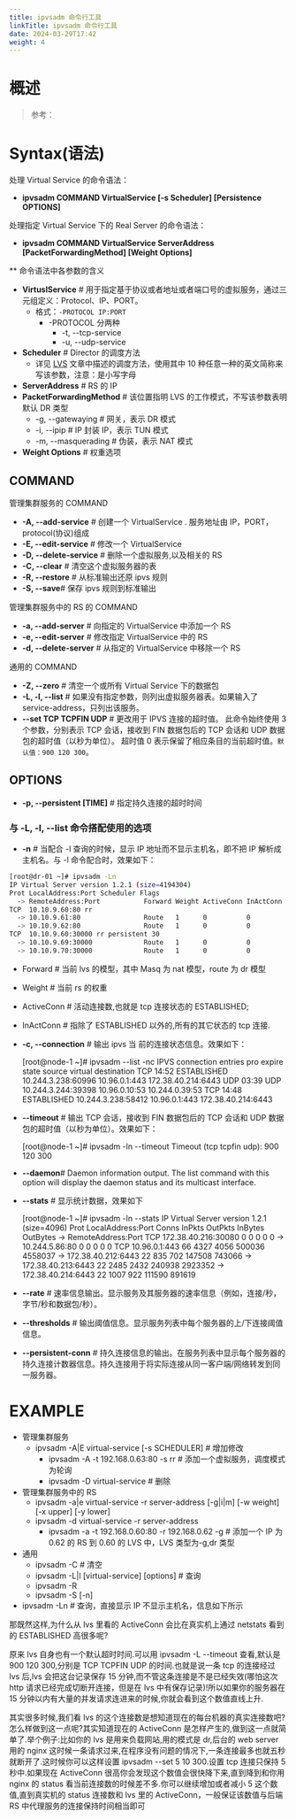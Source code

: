 ```yaml
---
title: ipvsadm 命令行工具
linkTitle: ipvsadm 命令行工具
date: 2024-03-29T17:42
weight: 4
---
```


# 概述

> 参考：

# Syntax(语法)

处理 Virtual Service 的命令语法：

- **ipvsadm COMMAND VirtualService \[-s Scheduler] \[Persistence OPTIONS]**

处理指定 Virtual Service 下的 Real Server 的命令语法：

- **ipvsadm COMMAND VirtualService ServerAddress \[PacketForwardingMethod] \[Weight Options]**

\*\*
命令语法中各参数的含义

- **VirtuslService** # 用于指定基于协议或者地址或者端口号的虚拟服务，通过三元组定义：Protocol、IP、PORT。
  - 格式：`-PROTOCOL IP:PORT`
    - -PROTOCOL 分两种
      - -t, --tcp-service
      - -u, --udp-service
- **Scheduler** # Director 的调度方法
  - 详见 [LVS](/docs/3.集群与分布式/LVS/LVS.md) 文章中描述的调度方法，使用其中 10 种任意一种的英文简称来写该参数，注意：是小写字母
- **ServerAddress** # RS 的 IP
- **PacketForwardingMethod** # 该位置指明 LVS 的工作模式，不写该参数表明默认 DR 类型
  - -g, --gatewaying # 网关，表示 DR 模式
  - -i, --ipip # IP 封装 IP，表示 TUN 模式
  - -m, --masquerading # 伪装，表示 NAT 模式
- **Weight Options** # 权重选项

## COMMAND

管理集群服务的 COMMAND

- **-A, --add-service** # 创建一个 VirtualService . 服务地址由 IP，PORT，protocol(协议)组成
- **-E, --edit-service** # 修改一个 VirtualService
- **-D, --delete-service** # 删除一个虚拟服务,以及相关的 RS
- **-C, --clear** # 清空这个虚拟服务器的表
- **-R, --restore** # 从标准输出还原 ipvs 规则
- **-S, --save**# 保存 ipvs 规则到标准输出

管理集群服务中的 RS 的 COMMAND

- **-a, --add-server** # 向指定的 VirtualService 中添加一个 RS
- **-e, --edit-server** # 修改指定 VirtualService 中的 RS
- **-d, --delete-server** # 从指定的 VirtualService 中移除一个 RS

通用的 COMMAND

- **-Z, --zero** # 清空一个或所有 Virtual Service 下的数据包
- **-L, -l, --list** # 如果没有指定参数，则列出虚拟服务器表。如果输入了 service-address，只列出该服务。
- **--set TCP TCPFIN UDP** # 更改用于 IPVS 连接的超时值。 此命令始终使用 3 个参数，分别表示 TCP 会话，接收到 FIN 数据包后的 TCP 会话和 UDP 数据包的超时值（以秒为单位）。 超时值 0 表示保留了相应条目的当前超时值。`默认值：900 120 300`。

## OPTIONS

- **-p, --persistent \[TIME]** # 指定持久连接的超时时间

### 与 -L, -l, --list 命令搭配使用的选项

- **-n** # 当配合 -l 查询的时候，显示 IP 地址而不显示主机名，即不把 IP 解析成主机名。与 -l 命令配合时，效果如下：

```bash
[root@dr-01 ~]# ipvsadm -Ln
IP Virtual Server version 1.2.1 (size=4194304)
Prot LocalAddress:Port Scheduler Flags
  -> RemoteAddress:Port           Forward Weight ActiveConn InActConn
TCP  10.10.9.60:80 rr
  -> 10.10.9.61:80                Route   1      0          0
  -> 10.10.9.62:80                Route   1      0          0
TCP  10.10.9.60:30000 rr persistent 30
  -> 10.10.9.69:30000             Route   1      0          0
  -> 10.10.9.70:30000             Route   1      0          0
```

- Forward # 当前 lvs 的模型，其中 Masq 为 nat 模型，route 为 dr 模型
- Weight # 当前 rs 的权重
- ActiveConn # 活动连接数,也就是 tcp 连接状态的 ESTABLISHED;
- InActConn # 指除了 ESTABLISHED 以外的,所有的其它状态的 tcp 连接.
- **-c, --connection** # 输出 ipvs 当 前的连接状态信息。效果如下：

    [root@node-1 ~]# ipvsadm --list -nc
    IPVS connection entries
    pro expire state       source             virtual            destination
    TCP 14:52  ESTABLISHED 10.244.3.238:60996 10.96.0.1:443      172.38.40.214:6443
    UDP 03:39  UDP         10.244.3.244:39398 10.96.0.10:53      10.244.0.39:53
    TCP 14:48  ESTABLISHED 10.244.3.238:58412 10.96.0.1:443      172.38.40.214:6443

- **--timeout** # 输出 TCP 会话，接收到 FIN 数据包后的 TCP 会话和 UDP 数据包的超时值（以秒为单位）。效果如下：

    [root@node-1 ~]# ipvsadm -ln --timeout
    Timeout (tcp tcpfin udp): 900 120 300

- **--daemon**# Daemon information output. The list command with this option will display the daemon status and its multicast interface.
- **--stats** # 显示统计数据，效果如下

    [root@node-1 ~]# ipvsadm -ln --stats
    IP Virtual Server version 1.2.1 (size=4096)
    Prot LocalAddress:Port               Conns   InPkts  OutPkts  InBytes OutBytes
      -> RemoteAddress:Port
    TCP  172.38.40.216:30080                 0        0        0        0        0
      -> 10.244.5.86:80                      0        0        0        0        0
    TCP  10.96.0.1:443                      66     4327     4056   500036  4558037
      -> 172.38.40.212:6443                 22      835      702   147508   743066
      -> 172.38.40.213:6443                 22     2485     2432   240938  2923352
      -> 172.38.40.214:6443                 22     1007      922   111590   891619

- **--rate** # 速率信息输出。显示服务及其服务器的速率信息（例如，连接/秒，字节/秒和数据包/秒）。
- **--thresholds** # 输出阈值信息。显示服务列表中每个服务器的上/下连接阈值信息。
- **--persistent-conn** # 持久连接信息的输出。在服务列表中显示每个服务器的持久连接计数器信息。持久连接用于将实际连接从同一客户端/网络转发到同一服务器。

# EXAMPLE

- 管理集群服务
  - ipvsadm -A|E virtual-service \[-s SCHEDULER] # 增加修改
    - ipvsadm -A -t 192.168.0.63:80 -s rr # 添加一个虚拟服务，调度模式为轮询
    - ipvsadm -D virtual-service # 删除
- 管理集群服务中的 RS
  - ipvsadm -a|e virtual-service -r server-address \[-g|i|m] \[-w weight] \[-x upper] \[-y lower]
  - ipvsadm -d virtual-service -r server-address
    - ipvsadm -a -t 192.168.0.60:80 -r 192.168.0.62 -g # 添加一个 IP 为 0.62 的 RS 到 0.60 的 LVS 中，LVS 类型为-g,dr 类型
- 通用
  - ipvsadm -C # 清空
  - ipvsadm -L|l \[virtual-service] \[options] # 查询
  - ipvsadm -R
  - ipvsadm -S \[-n]
- ipvsadm -Ln # 查询，直接显示 IP 不显示主机名，信息如下所示

那既然这样,为什么从 lvs 里看的 ActiveConn 会比在真实机上通过 netstats 看到的 ESTABLISHED 高很多呢?

原来 lvs 自身也有一个默认超时时间.可以用 ipvsadm -L --timeout 查看,默认是 900 120 300,分别是 TCP TCPFIN UDP 的时间.也就是说一条 tcp 的连接经过 lvs 后,lvs 会把这台记录保存 15 分钟,而不管这条连接是不是已经失效(哪怕这次 http 请求已经完成切断开连接，但是在 lvs 中有保存记录)!所以如果你的服务器在 15 分钟以内有大量的并发请求连进来的时候,你就会看到这个数值直线上升.

其实很多时候,我们看 lvs 的这个连接数是想知道现在的每台机器的真实连接数吧?怎么样做到这一点呢?其实知道现在的 ActiveConn 是怎样产生的,做到这一点就简单了.举个例子:比如你的 lvs 是用来负载网站,用的模式是 dr,后台的 web server 用的 nginx 这时候一条请求过来,在程序没有问题的情况下,一条连接最多也就五秒就断开了.这时候你可以这样设置 ipvsadm --set 5 10 300.设置 tcp 连接只保持 5 秒中.如果现在 ActiveConn 很高你会发现这个数值会很快降下来,直到降到和你用 nginx 的 status 看当前连接数的时候差不多.你可以继续增加或者减小 5 这个数值,直到真实机的 status 连接数和 lvs 里的 ActiveConn，一般保证该数值与后端 RS 中代理服务的连接保持时间相当即可
